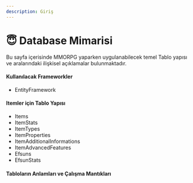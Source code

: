 ```yaml
---
description: Giriş
---
```


# 😇 Database Mimarisi

Bu sayfa içerisinde MMORPG yaparken uygulanabilecek temel Tablo yapısı ve aralarındaki ilişkisel açıklamalar bulunmaktadır.&#x20;

#### Kullanılacak Frameworkler

* EntityFramework

#### Itemler için Tablo Yapısı

* Items
* ItemStats
* ItemTypes
* ItemProperties
* ItemAdditionalInformations
* ItemAdvancedFeatures
* Efsuns
* EfsunStats

#### Tabloların Anlamları ve Çalışma Mantıkları



